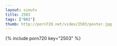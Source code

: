 ```yaml
--- 
layout: sieutv
title: 2503
tags: ["002"]
thumb: http://porn720.net/video/2503/poster.jpg
---
```

{% include porn720 key="2503" %} 
